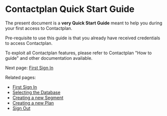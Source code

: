 # Contactplan Quick Start Guide


The present document is a **very Quick Start Guide** meant to help you during your first access to Contactplan. 

Pre-requisite to use this guide is that you already have received credentials to access Contactplan.

To exploit all Contactplan features, please refer to Contactplan "How to guide" and other documentation available.


Next page: [First Sign In](first_sign_in.md)

Related pages:
* [First Sign In](first_sign_in.md)
* [Selecting the Database](selecting_the_database.md)
* [Creating a new Segment](creating_a_new_segment.md)
* [Creating a new Plan](creating_a_new_plan.md)
* [Sign Out](sign_out.md)
